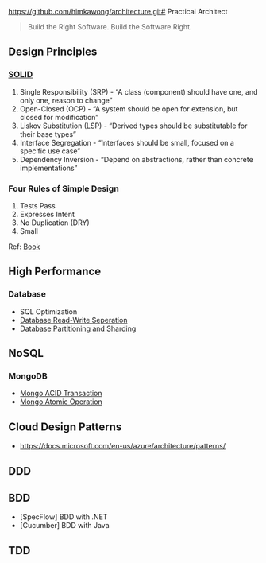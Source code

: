 https://github.com/himkawong/architecture.git# Practical Architect

> Build the Right Software. Build the Software Right.

## Design Principles
### [SOLID](http://butunclebob.com/ArticleS.UncleBob.PrinciplesOfOod)
1. Single Responsibility (SRP) -  “A class (component) should have one, and only one, reason to change”
2. Open-Closed (OCP) - “A system should be open for extension, but closed for modification”
3. Liskov Substitution (LSP) - “Derived types should be substitutable for their base types”
4. Interface Segregation -  “Interfaces should be small, focused on a specific use case”
5. Dependency Inversion -  “Depend on abstractions, rather than concrete implementations”

### Four Rules of Simple Design
1. Tests Pass
2. Expresses Intent
3. No Duplication (DRY)
4. Small

Ref: [Book](http://www.r-5.org/files/books/computers/languages/ruby/main/Corey_Haines-The_Four_Rules_of_Simple_Design-EN.pdf)


## High Performance

### Database
* SQL Optimization
* [Database Read-Write Seperation](high-performance/db-read-write-seperation.md)
* [Database Partitioning and Sharding](high-performance/db-partitioning.md)

## NoSQL
### MongoDB
* [Mongo ACID Transaction](https://www.mongodb.com/basics/acid-transactions)
* [Mongo Atomic Operation](https://docs.mongodb.com/manual/tutorial/model-data-for-atomic-operations/)

## Cloud Design Patterns
* https://docs.microsoft.com/en-us/azure/architecture/patterns/

## DDD

## BDD

* [SpecFlow] BDD with .NET
* [Cucumber] BDD with Java

## TDD








